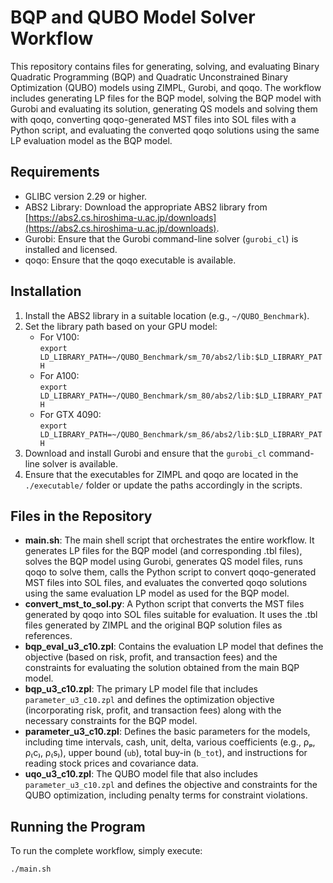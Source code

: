 # BQP and QUBO Model Solver Workflow

This repository contains files for generating, solving, and evaluating Binary Quadratic Programming (BQP) and Quadratic Unconstrained Binary Optimization (QUBO) models using ZIMPL, Gurobi, and qoqo. The workflow includes generating LP files for the BQP model, solving the BQP model with Gurobi and evaluating its solution, generating QS models and solving them with qoqo, converting qoqo-generated MST files into SOL files with a Python script, and evaluating the converted qoqo solutions using the same LP evaluation model as the BQP model.

## Requirements
- GLIBC version 2.29 or higher.
- ABS2 Library: Download the appropriate ABS2 library from [https://abs2.cs.hiroshima-u.ac.jp/downloads](https://abs2.cs.hiroshima-u.ac.jp/downloads).
- Gurobi: Ensure that the Gurobi command-line solver (`gurobi_cl`) is installed and licensed.
- qoqo: Ensure that the qoqo executable is available.

## Installation
1. Install the ABS2 library in a suitable location (e.g., `~/QUBO_Benchmark`).
2. Set the library path based on your GPU model:
   - For V100:  
     `export LD_LIBRARY_PATH=~/QUBO_Benchmark/sm_70/abs2/lib:$LD_LIBRARY_PATH`
   - For A100:  
     `export LD_LIBRARY_PATH=~/QUBO_Benchmark/sm_80/abs2/lib:$LD_LIBRARY_PATH`
   - For GTX 4090:  
     `export LD_LIBRARY_PATH=~/QUBO_Benchmark/sm_86/abs2/lib:$LD_LIBRARY_PATH`
3. Download and install Gurobi and ensure that the `gurobi_cl` command-line solver is available.
4. Ensure that the executables for ZIMPL and qoqo are located in the `./executable/` folder or update the paths accordingly in the scripts.

## Files in the Repository
- **main.sh**: The main shell script that orchestrates the entire workflow. It generates LP files for the BQP model (and corresponding .tbl files), solves the BQP model using Gurobi, generates QS model files, runs qoqo to solve them, calls the Python script to convert qoqo-generated MST files into SOL files, and evaluates the converted qoqo solutions using the same evaluation LP model as used for the BQP model.
- **convert_mst_to_sol.py**: A Python script that converts the MST files generated by qoqo into SOL files suitable for evaluation. It uses the .tbl files generated by ZIMPL and the original BQP solution files as references.
- **bqp_eval_u3_c10.zpl**: Contains the evaluation LP model that defines the objective (based on risk, profit, and transaction fees) and the constraints for evaluating the solution obtained from the main BQP model.
- **bqp_u3_c10.zpl**: The primary LP model file that includes `parameter_u3_c10.zpl` and defines the optimization objective (incorporating risk, profit, and transaction fees) along with the necessary constraints for the BQP model.
- **parameter_u3_c10.zpl**: Defines the basic parameters for the models, including time intervals, cash, unit, delta, various coefficients (e.g., ρₚ, ρ₍c₎, ρ₍s₎), upper bound (`ub`), total buy-in (`b_tot`), and instructions for reading stock prices and covariance data.
- **uqo_u3_c10.zpl**: The QUBO model file that also includes `parameter_u3_c10.zpl` and defines the objective and constraints for the QUBO optimization, including penalty terms for constraint violations.

## Running the Program
To run the complete workflow, simply execute:
```bash
./main.sh
```